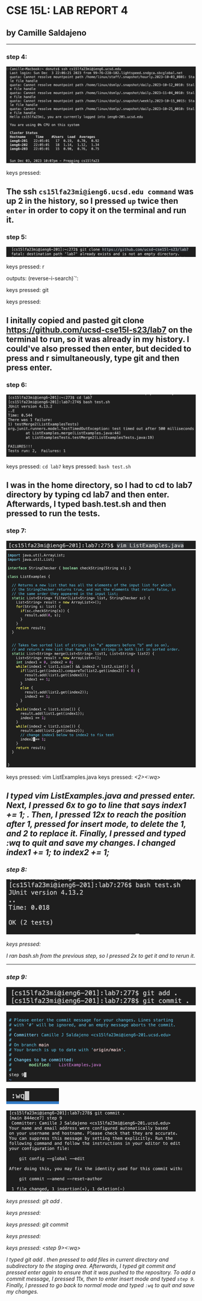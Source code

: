 # CSE 15L: LAB REPORT 4
## by Camille Saldajeno
---

### step 4:

![Image1](lab4_step4.png)

keys pressed: <up><up><enter>

The ssh `cs15lfa23mi@ieng6.ucsd.edu command` was up 2 in the history, so I pressed `up` twice then `enter` in order to copy it on the terminal and run it.
---

### step 5:

![Image2](lab4_step5.png)

keys pressed: <ctrl> r

outputs: (reverse-i-search)`':

keys pressed: git

keys pressed: <enter>

I initally copied and pasted git clone https://github.com/ucsd-cse15l-s23/lab7 on the terminal to run, so it was already in my history. I could've also pressed <up> then enter, but decided to press <ctrl> and r simultaneously, type git and then press enter.
---

### step 6:

![Image3](lab4_step6.png)

keys pressed: `cd lab7` <enter>
keys pressed: `bash test.sh` <enter>

I was in the home directory, so I had to cd to lab7 directory by typing cd lab7 and then enter. Afterwards, I typed bash.test.sh and then pressed <enter> to run the tests.
---

### step 7:

![Image4](lab4_step7pt1.png)
![Image5](lab4_step7pt2.png)


keys pressed: vim ListExamples.java <enter>
keys pressed: <up><up><up><up><up><up><right><right><right><right><right><right><right><right><right><right><right><right><i><backspace><2><esc><:wq>

I typed vim ListExamples.java and pressed enter. Next, I  pressed <up> 6x to go to line that says index1 += 1; . Then, I pressed <right> 12x to reach the position after 1, pressed <i> for insert mode, <backspace> to delete the 1, and 2 to replace it. Finally, I pressed <esc> and typed :wq to quit and save my changes. I changed index1 += 1; to index2 += 1;
---
### step 8:

![Image6](lab4_step8.png)

keys pressed: <up><up><enter>

I ran bash.sh from the previous step, so I pressed <up> 2x to get it and <enter> to rerun it.

---

### step 9:

![Image7](lab4_step9pt1.png)

![Image8](lab4_step9pt2.png)

![Image9](lab4_step9pt3.png)

![Image10](lab4_step9pt4.png)

keys pressed: git add . 

keys pressed: <enter>

keys pressed: git commit 

keys pressed: <enter>

keys pressed: <down><down><down><down><down><down><down><down><down><down><down><i><step 9><esc><:wq>

I typed git add . then pressed <enter> to add files in current directory and subdirectory to the staging area. Afterwards, I typed git commit and pressed enter again to ensure that it was pushed to the repository. To add a commit message, I pressed <down> 11x, then <i> to enter insert mode and typed `step 9`. Finally, I pressed <esc> to go back to normal mode and typed `:wq` to quit and save my changes.








